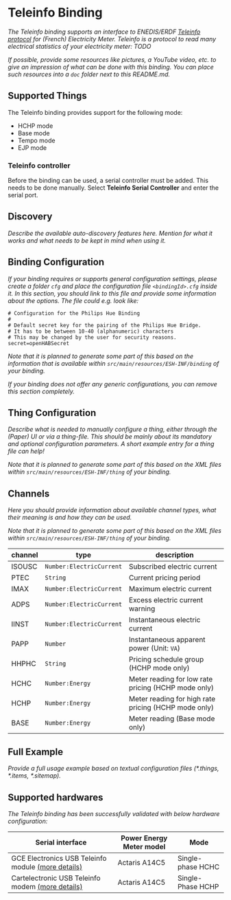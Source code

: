 # Teleinfo Binding

_The Teleinfo binding supports an interface to ENEDIS/ERDF [Teleinfo protocol](http://www.linuxembarque.free.fr/electro/compt_energie/specifications_techniques_edf_teleinfo.pdf) for (French) Electricity Meter._
_Teleinfo is a protocol to read many electrical statistics of your electricity meter: TODO_



_If possible, provide some resources like pictures, a YouTube video, etc. to give an impression of what can be done with this binding. You can place such resources into a `doc` folder next to this README.md._

## Supported Things

The Teleinfo binding provides support for the following mode:

- HCHP mode
- Base mode
- Tempo mode
- EJP mode

### Teleinfo controller

Before the binding can be used, a serial controller must be added. This needs to be done manually. Select __Teleinfo Serial Controller__ and enter the serial port.


## Discovery

_Describe the available auto-discovery features here. Mention for what it works and what needs to be kept in mind when using it._

## Binding Configuration

_If your binding requires or supports general configuration settings, please create a folder ```cfg``` and place the configuration file ```<bindingId>.cfg``` inside it. In this section, you should link to this file and provide some information about the options. The file could e.g. look like:_

```
# Configuration for the Philips Hue Binding
#
# Default secret key for the pairing of the Philips Hue Bridge.
# It has to be between 10-40 (alphanumeric) characters
# This may be changed by the user for security reasons.
secret=openHABSecret
```

_Note that it is planned to generate some part of this based on the information that is available within ```src/main/resources/ESH-INF/binding``` of your binding._

_If your binding does not offer any generic configurations, you can remove this section completely._

## Thing Configuration

_Describe what is needed to manually configure a thing, either through the (Paper) UI or via a thing-file. This should be mainly about its mandatory and optional configuration parameters. A short example entry for a thing file can help!_

_Note that it is planned to generate some part of this based on the XML files within ```src/main/resources/ESH-INF/thing``` of your binding._

## Channels

_Here you should provide information about available channel types, what their meaning is and how they can be used._

_Note that it is planned to generate some part of this based on the XML files within ```src/main/resources/ESH-INF/thing``` of your binding._

| channel  | type                        | description                                                    |
|----------|-----------------------------|----------------------------------------------------------------|
| ISOUSC   | `Number:ElectricCurrent` | Subscribed electric current                                    |
| PTEC     | `String`                   | Current pricing period                                         |
| IMAX     | `Number:ElectricCurrent` | Maximum electric current                                       |
| ADPS     | `Number:ElectricCurrent` | Excess electric current warning                                |
| IINST    | `Number:ElectricCurrent` | Instantaneous electric current                                 |
| PAPP     | `Number`                   | Instantaneous apparent power (Unit: `VA`)            |
| HHPHC    | `String`                   | Pricing schedule group (HCHP mode only)              | 
| HCHC     | `Number:Energy`           | Meter reading for low rate pricing (HCHP mode only)  | 
| HCHP     | `Number:Energy`           | Meter reading for high rate pricing (HCHP mode only) |
| BASE     | `Number:Energy`           | Meter reading (Base mode only)                       |


## Full Example

_Provide a full usage example based on textual configuration files (*.things, *.items, *.sitemap)._

## Supported hardwares

_The Teleinfo binding has been successfully validated with below hardware configuration:_

| Serial interface | Power Energy Meter model    | Mode                   |
|----------|--------|------------------------------|
| GCE Electronics USB Teleinfo module [(more details)](http://gce-electronics.com/fr/usb/655-module-teleinfo-usb.html) | Actaris A14C5 | Single-phase HCHC  |
| Cartelectronic USB Teleinfo modem [(more details)](https://www.cartelectronic.fr/teleinfo-compteur-enedis/17-teleinfo-1-compteur-usb-rail-din-3760313520028.html) | Actaris A14C5 | Single-Phase HCHP |


